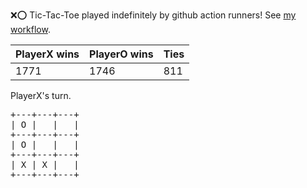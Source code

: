 :x::o: Tic-Tac-Toe played indefinitely by github action runners! See [my workflow](.github/workflows/play.yaml).

|PlayerX wins|PlayerO wins|Ties|
|-|-|-|
|1771|1746|811|

PlayerX's turn.

<pre>
+---+---+---+
| O |   |   |
+---+---+---+
| O |   |   |
+---+---+---+
| X | X |   |
+---+---+---+
</pre>
